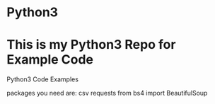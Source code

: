 # Python3
# This is my Python3 Repo for Example Code
Python3 Code Examples

packages you need are:
    csv
    requests
    from bs4 import BeautifulSoup